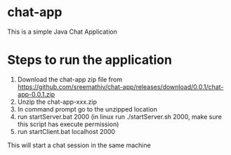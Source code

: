 # chat-app
This is a simple Java Chat Application

# Steps to run the application
1. Download the chat-app zip file from https://github.com/sreemathiv/chat-app/releases/download/0.0.1/chat-app-0.0.1.zip
2. Unzip the chat-app-xxx.zip
3. In command prompt go to the unzipped location 
4. run startServer.bat 2000 (in linux run ./startServer.sh 2000, make sure this script has execute permission)
5. run startClient.bat localhost 2000

This will start a chat session in the same machine


